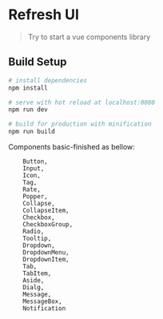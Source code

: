 # Refresh UI

> Try to start a vue components library

## Build Setup

``` bash
# install dependencies
npm install

# serve with hot reload at localhost:8080
npm run dev

# build for production with minification
npm run build

```
Components basic-finished as bellow:
```
    Button,
    Input,
    Icon,
    Tag,
    Rate,
    Popper,
    Collapse,
    CollapseItem,
    Checkbox,
    CheckboxGroup,
    Radio,
    Tooltip,
    Dropdown,
    DropdownMenu,
    DropdownItem,
    Tab,
    TabItem,
    Aside,
    Dialg,
    Message,
    MessageBox,
    Notification
```